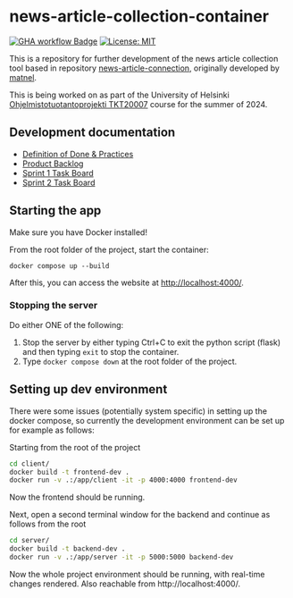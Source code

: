 # news-article-collection-container

[![GHA workflow Badge](https://github.com/uh-dcm/news-article-collection-container/actions/workflows/main.yml/badge.svg)](https://github.com/uh-dcm/news-article-collection-container/actions/workflows/main.yml) [![License: MIT](https://img.shields.io/badge/License-MIT-yellow.svg)](https://opensource.org/licenses/MIT)

This is a repository for further development of the news article collection tool based in repository [news-article-connection](https://github.com/uh-dcm/news-article-collection), originally developed by [matnel](https://github.com/matnel).

This is being worked on as part of the University of Helsinki [Ohjelmistotuotantoprojekti TKT20007](https://github.com/HY-TKTL/TKT20007-Ohjelmistotuotantoprojekti) course for the summer of 2024.

## Development documentation

- [Definition of Done & Practices](https://github.com/uh-dcm/news-article-collection-container/blob/main/doc/DoD%26Practices.md)
- [Product Backlog](https://github.com/orgs/uh-dcm/projects/3/views/1)
- [Sprint 1 Task Board](https://github.com/orgs/uh-dcm/projects/6/views/1)
- [Sprint 2 Task Board](https://github.com/orgs/uh-dcm/projects/9/views/1)

## Starting the app

Make sure you have Docker installed!

From the root folder of the project, start the container:

```
docker compose up --build
```

After this, you can access the website at [http://localhost:4000/](http://localhost:4000/).

### Stopping the server

Do either ONE of the following:

1. Stop the server by either typing Ctrl+C to exit the python script (flask) and then typing `exit` to stop the container.
2. Type `docker compose down` at the root folder of the project.

## Setting up dev environment

There were some issues (potentially system specific) in setting up the docker compose, so currently the development environment can be set up for example as follows:

Starting from the root of the project

```bash
cd client/
docker build -t frontend-dev .
docker run -v .:/app/client -it -p 4000:4000 frontend-dev
```

Now the frontend should be running.

Next, open a second terminal window for the backend and continue as follows from the root

```bash
cd server/
docker build -t backend-dev .
docker run -v .:/app/server -it -p 5000:5000 backend-dev
```

Now the whole project environment should be running, with real-time changes rendered. Also reachable from http://localhost:4000/.
